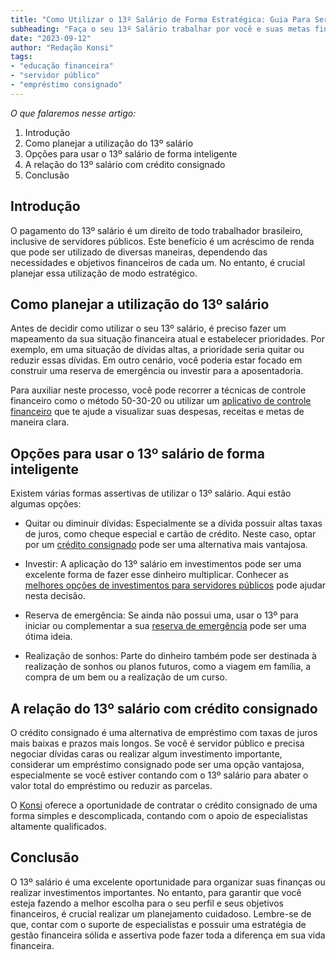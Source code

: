 ```yaml
---
title: "Como Utilizar o 13º Salário de Forma Estratégica: Guia Para Servidores Públicos"
subheading: "Faça o seu 13º Salário trabalhar por você e suas metas financeiras. Descubra como neste artigo."
date: "2023-09-12"
author: "Redação Konsi"
tags:
- "educação financeira"
- "servidor público"
- "empréstimo consignado"
---
```


*O que falaremos nesse artigo:*

1. Introdução
2. Como planejar a utilização do 13º salário
3. Opções para usar o 13º salário de forma inteligente
4. A relação do 13º salário com crédito consignado
5. Conclusão

## Introdução

O pagamento do 13º salário é um direito de todo trabalhador brasileiro, inclusive de servidores públicos. Este benefício é um acréscimo de renda que pode ser utilizado de diversas maneiras, dependendo das necessidades e objetivos financeiros de cada um. No entanto, é crucial planejar essa utilização de modo estratégico. 

## Como planejar a utilização do 13º salário

Antes de decidir como utilizar o seu 13º salário, é preciso fazer um mapeamento da sua situação financeira atual e estabelecer prioridades. Por exemplo, em uma situação de dívidas altas, a prioridade seria quitar ou reduzir essas dívidas. Em outro cenário, você poderia estar focado em construir uma reserva de emergência ou investir para a aposentadoria. 

Para auxiliar neste processo, você pode recorrer a técnicas de controle financeiro como o método 50-30-20 ou utilizar um [aplicativo de controle financeiro](https://konsi.com.br/postagens/aplicativo-de-controle-financeiro-confira-otimas-opcoes) que te ajude a visualizar suas despesas, receitas e metas de maneira clara.

## Opções para usar o 13º salário de forma inteligente

Existem várias formas assertivas de utilizar o 13º salário. Aqui estão algumas opções:

- Quitar ou diminuir dívidas: Especialmente se a dívida possuir altas taxas de juros, como cheque especial e cartão de crédito. Neste caso, optar por um [crédito consignado](https://konsi.com.br/postagens/a-importncia-da-educao-financeira-para-servidores-pblicos-e-como-implement-la-em-sua-vida) pode ser uma alternativa mais vantajosa.

- Investir: A aplicação do 13º salário em investimentos pode ser uma excelente forma de fazer esse dinheiro multiplicar. Conhecer as [melhores opções de investimentos para servidores públicos](https://konsi.com.br/postagens/investimento-para-servidores-pblicos-conhecendo-as-melhores-opes) pode ajudar nesta decisão.

- Reserva de emergência: Se ainda não possui uma, usar o 13º para iniciar ou complementar a sua [reserva de emergência](https://konsi.com.br/postagens/a-importncia-da-reserva-de-emergncia-e-como-constru-la-com-inteligncia-financeira) pode ser uma ótima ideia. 

- Realização de sonhos: Parte do dinheiro também pode ser destinada à realização de sonhos ou planos futuros, como a viagem em família, a compra de um bem ou a realização de um curso.  

## A relação do 13º salário com crédito consignado

O crédito consignado é uma alternativa de empréstimo com taxas de juros mais baixas e prazos mais longos. Se você é servidor público e precisa negociar dívidas caras ou realizar algum investimento importante, considerar um empréstimo consignado pode ser uma opção vantajosa, especialmente se você estiver contando com o 13º salário para abater o valor total do empréstimo ou reduzir as parcelas.

O [Konsi](https://konsi.com.br/postagens/aplicativo-de-emprestimo) oferece a oportunidade de contratar o crédito consignado de uma forma simples e descomplicada, contando com o apoio de especialistas altamente qualificados. 

## Conclusão

O 13º salário é uma excelente oportunidade para organizar suas finanças ou realizar investimentos importantes. No entanto, para garantir que você esteja fazendo a melhor escolha para o seu perfil e seus objetivos financeiros, é crucial realizar um planejamento cuidadoso. Lembre-se de que, contar com o suporte de especialistas e possuir uma estratégia de gestão financeira sólida e assertiva pode fazer toda a diferença em sua vida financeira.

